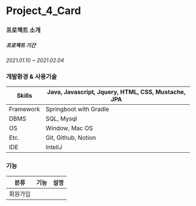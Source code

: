 # Project_4_Card

### 프로젝트 소개

##### 프로젝트 기간
*2021.01.10 ~ 2021.02.04*

### 개발환경 & 사용기술
  Skills | Java, Javascript, Jquery, HTML, CSS, Mustache, JPA|
 ----- | -----  |
 Framework | Springboot with Gradle|
  DBMS | SQL, Mysql |
  OS | Window, Mac OS |
  Etc. | Git, Github, Notion |
 IDE | InteliJ | 

### 기능

 분류 | 기능 | 설명 |
---|---|:---|
|회원가입| |



